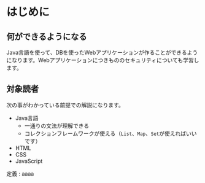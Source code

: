 # はじめに

## 何ができるようになる

Java言語を使って、DBを使ったWebアプリケーションが作ることができるようになります。Webアプリケーションにつきもののセキュリティについても学習します。

## 対象読者

次の事がわかっている前提での解説になります。

- Java言語
    - 一通りの文法が理解できる
    - コレクションフレームワークが使える（`List`、`Map`、`Set`が使えればいいです）
- HTML
- CSS
- JavaScript

定義
:   aaaa
